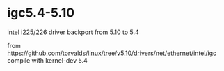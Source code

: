 # igc5.4-5.10
intel i225/226 driver backport from 5.10 to 5.4

from https://github.com/torvalds/linux/tree/v5.10/drivers/net/ethernet/intel/igc
compile with kernel-dev 5.4
